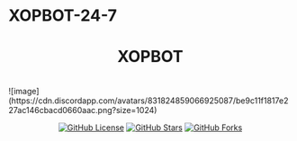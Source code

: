 # XOPBOT-24-7
<h1 align="center"> XOPBOT  </h1>
<br>
![image](https://cdn.discordapp.com/avatars/831824859066925087/be9c11f1817e227ac146cbacd0660aac.png?size=1024)
<p align="center">
<a href="https://github.com/HACKERPROTM/XOPBOT-24-7/blob/main/LICENSE.md"><img alt="GitHub License" src="https://img.shields.io/github/license/Simpleboy353/REAPER-2.0?style=for-the-badge"></a>
<a href="https://github.com/HACKERPROTM/stargazers"><img alt="GitHub Stars" src="https://img.shields.io/github/stars/HACKERPROTM/XOPBOT?style=for-the-badge"></a> 
<a href="https://github.com/HACKERPROTM/XOPBOT-24-7/network"><img alt="GitHub Forks" src="https://img.shields.io/github/forks/HACKERPROTM/XOPBOT?style=for-the-badge"></a>
</p>
